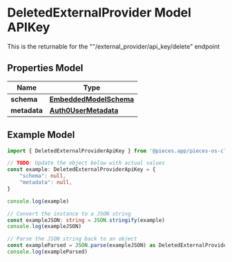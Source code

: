 
# DeletedExternalProvider Model APIKey

This is the returnable for the \"\"/external_provider/api_key/delete\" endpoint

## Properties Model

Name | Type
------------ | -------------
**schema** | [**EmbeddedModelSchema**](EmbeddedModelSchema)
**metadata** | [**Auth0UserMetadata**](Auth0UserMetadata)

## Example Model

```typescript
import { DeletedExternalProviderApiKey } from '@pieces.app/pieces-os-client'

// TODO: Update the object below with actual values
const example: DeletedExternalProviderApiKey = {
    "schema": null,
    "metadata": null,
}

console.log(example)

// Convert the instance to a JSON string
const exampleJSON: string = JSON.stringify(example)
console.log(exampleJSON)

// Parse the JSON string back to an object
const exampleParsed = JSON.parse(exampleJSON) as DeletedExternalProviderApiKey
console.log(exampleParsed)
```


